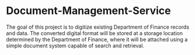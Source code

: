 # Document-Management-Service
The goal of this project is to digitize existing Department of Finance records and data. The converted digital format will be stored at a storage location determined by the Department of Finance, where it will be attached using a simple document system capable of search and retrieval.
